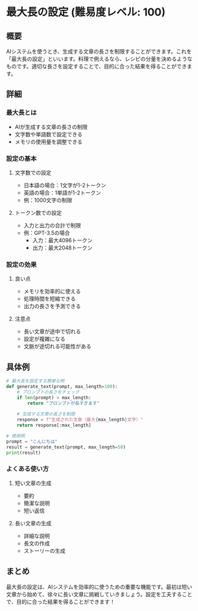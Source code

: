 # 最大長の設定 (難易度レベル: 100)

## 概要
AIシステムを使うとき、生成する文章の長さを制限することができます。これを「最大長の設定」といいます。料理で例えるなら、レシピの分量を決めるようなものです。適切な長さを設定することで、目的に合った結果を得ることができます。

## 詳細
### 最大長とは
- AIが生成する文章の長さの制限
- 文字数や単語数で設定できる
- メモリの使用量を調整できる

### 設定の基本
1. 文字数での設定
   - 日本語の場合：1文字が1-2トークン
   - 英語の場合：1単語が1-2トークン
   - 例：1000文字の制限

2. トークン数での設定
   - 入力と出力の合計で制限
   - 例：GPT-3.5の場合
     - 入力：最大4096トークン
     - 出力：最大2048トークン

### 設定の効果
1. 良い点
   - メモリを効率的に使える
   - 処理時間を短縮できる
   - 出力の長さを予測できる

2. 注意点
   - 長い文章が途中で切れる
   - 設定が複雑になる
   - 文脈が途切れる可能性がある

## 具体例
```python
# 最大長を設定する簡単な例
def generate_text(prompt, max_length=100):
    # プロンプトの長さをチェック
    if len(prompt) > max_length:
        return "プロンプトが長すぎます"
    
    # 生成する文章の長さを制限
    response = f"生成された文章（最大{max_length}文字）"
    return response[:max_length]

# 使用例
prompt = "こんにちは"
result = generate_text(prompt, max_length=50)
print(result)
```

### よくある使い方
1. 短い文章の生成
   - 要約
   - 簡潔な説明
   - 短い返信

2. 長い文章の生成
   - 詳細な説明
   - 長文の作成
   - ストーリーの生成

## まとめ
最大長の設定は、AIシステムを効率的に使うための重要な機能です。最初は短い文章から始めて、徐々に長い文章に挑戦していきましょう。設定を工夫することで、目的に合った結果を得ることができます！ 
